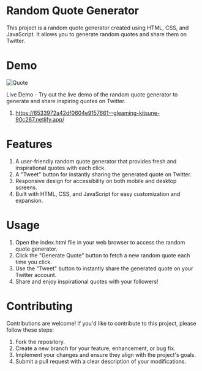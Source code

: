 # Random Quote Generator

This project is a random quote generator created using HTML, CSS, and JavaScript. It allows you to generate random quotes and share them on Twitter.

# Demo

![Quote](https://github.com/UmitAygunn/Quote-Generator/assets/140657845/1cceacdc-516d-4c7b-9547-c2e016a09fe3)

Live Demo - Try out the live demo of the random quote generator to generate and share inspiring quotes on Twitter.
1) https://6533972a42df0604e9157661--gleaming-kitsune-90c267.netlify.app/

# Features

1) A user-friendly random quote generator that provides fresh and inspirational quotes with each click.
2) A "Tweet" button for instantly sharing the generated quote on Twitter.
3) Responsive design for accessibility on both mobile and desktop screens.
4) Built with HTML, CSS, and JavaScript for easy customization and expansion.

# Usage

1) Open the index.html file in your web browser to access the random quote generator.
2) Click the "Generate Quote" button to fetch a new random quote each time you click.
3) Use the "Tweet" button to instantly share the generated quote on your Twitter account.
4) Share and enjoy inspirational quotes with your followers!

# Contributing
Contributions are welcome! If you'd like to contribute to this project, please follow these steps:

1) Fork the repository.
2) Create a new branch for your feature, enhancement, or bug fix.
3) Implement your changes and ensure they align with the project's goals.
4) Submit a pull request with a clear description of your modifications.
